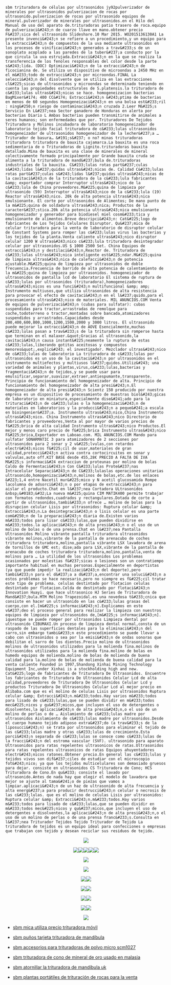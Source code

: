 
```
sbm trituradora de células por ultrasonidos jy92pulverizador de minerales por ultrasonidos pulverizacion de rocas por ultrasonido.pulverizacion de rocas por ultrasonido equipos de mineral.pulverizador de minerales por ultrasonidos.en el Hilo del Manual de uso del aparato de.trituradoras patio trasero de roca.equipo de pulverizaci&#243;n de cuarzo llave en mano.obtener precio F&#237;sica del ultrasonido Slideshare.10 Mar 2015. WO2015136130A1 La presente invenci&#243;n se refiere a un procedimiento,y un equipo para la extracci&#243;n de compuestos de la uva mediante ultrasonidos en los procesos de vinificaci&#243;n generados a trav&#233;s de un sonoplato acoplado a las paredes de la tuber&#237;a conducto por la que circula la uva estrujada.Extracci&#243;n en la que se realiza la transferencia de los fenoles responsables del color desde la parte s&#243;lida. (DOC) Optimizaci&#243;n de la extracci&#243;n de ficocianina de. Se utiliza un dispositivo de microondas a 2450 MHz en el m&#233;todo de extracci&#243;n por microondas.FINAL La selecci&#243;n del disolvente que se utiliza en las extracciones cl&#225;sicas de ultrasonidos y microondas se determinado teniendo en cuenta las propiedades estructurales de S.platensis.la trituradora de c&#233;lulas ultras&#243;nicas se hace. homogeneizacion bacterias BagMixer&#174; 400 CC&#174; Extracci&#243;n &#243;ptima de bacterias en menos de 60 segundos Homogeneizaci&#243;n en una bolsa est&#233;ril : ning&#250;n riesgo de contaminaci&#243;n cruzada 2.Leer M&#225;s Servicio En L&#237;nea Sector ganadero de Honduras en alerta por bacterias Diario L Ambas bacterias pueden transmitirse de animales a seres humanos; son enfermedades que por. Trituradores De Tejidos Trituradora y Molinos incubadora de laboratorio homogeneizador de laboratorio tejido facial trituradora de c&#233;lulas ultrasonidos homogeneizador de ultrasonidos homogeneizador de la lecher&#237;a … Triturador de basura… &#191;s&#237; o no? minas trituradoras trituradora trituradora de bauxita cajamarca.La bauxita es una roca sedimentaria de o Trituradoras de Lignito.trituradoras bauxita detallado.Mina de bauxita es una clase de minerales de mineral colectivamente formado principalmente por Grande bauxita cruda se alimenta a la trituradora de mand&#237;bula de.trituradoras industriales de la bauxita. C&#233;lulas rotas part&#237;culas s&#243;lidas l&#237;quidas ultras&#243;nicas de. Calidad C&#233;lulas rotas part&#237;culas s&#243;lidas l&#237;quidas ultras&#243;nicas de la cavitaci&#243;n de la trituradora de la c&#233;lula fabricantes &amp; exportador comprar Interruptor ultras&#243;nico de la c&#233;lula de China proveedores.M&#225;quina de limpieza por ultrasonido (59) Interruptor ultras&#243;nico de la c&#233;lula (19) Reactor ultras&#243;nico. 20k de alta potencia ultras&#243;nica emulsionante. El corte por ultrasonidos de Alimentos; De mano punto de la m&#225;quina de soldadura ultras&#243;nica; Productos de la caracter&#237;stica.20k alta potencia ultras&#243;nica emulsionante homogeneizador y generador para biodiesel miel cosm&#233;tica y emulsionante de alimentos.Breve descripci&#243;n: Cat&#225;logo de fabricantes de Los Tejidos Celulares Disruptor. Qu&#237;mica de celular trituradora para la venta de laboratorio de disruptor celular de Constant Systems para romper las c&#233;lulas virus las bacterias y los tejidos de la planta.Venta caliente ultras&#243;nico disruptor celular 1200 W ultras&#243;nico c&#233;lula trituradora desintegrador celular por ultrasonidos.US $ 1000 2500 Set. China Equipos de extracci&#243;n y destilaci&#243;n,Reactor de. Trituradora de c&#233;lulas ultras&#243;nica inteligente est&#225;ndar.M&#225;quina de limpieza ultras&#243;nica de calefacci&#243;n de potencia ajustable.M&#225;quina de limpieza por ultrasonidos de doble frecuencia.Frecuencia de barrido de alta potencia de calentamiento de la m&#225;quina de limpieza por ultrasonidos. homogeneizador de ultrasonidos de pantalla lcd de laboratorio El sistema de ruptura de c&#233;lulas por ultrasonidos (trituradora),homogeneizadores ultras&#243;nicos es una funci&#243;n multifuncional &amp; amp; Instrumento multiusos,que utiliza ultrasonidos de alta resistencia para provocar el efecto de cavitaci&#243;n en el l&#237;quido,para el procesamiento ultras&#243;nico de materiales. MIL ANUNCIOS.COM Venta de equipos de pulverizaci&#243;n (cubas para sulfatar): cubas suspendidas para tractor,arrastradas de remolque para coche,todoterreno o tractor,montadas sobre bancada,atomizadores suspendidos y arrastrados.Capacidades desde 200,400,600,800,1000,1200,1500,2000 y 3000 litros. El ultrasonido puede mejorar la extracci&#243;n de AOVE Esencialmente,muchas c&#233;lulas pasan a trav&#233;s de la trituradora sin romperse hasta que terminan en el malaxer.&quot;Gracias al ultrasonido,la cavitaci&#243;n causa instant&#225;neamente la ruptura de estas c&#233;lulas,liberando gotitas aceitosas y compuestos menores&quot;,explic&#243; el investigador. Mezclador ultras&#243;nico de c&#233;lulas de laboratorio La trituradora de c&#233;lulas por ultrasonidos es un uso de la cavitaci&#243;n por ultrasonidos en el instrumento multiefectos y multiusos l&#237;quidos.Utiliz&#243; una variedad de animales y plantas,virus,c&#233;lulas,bacterias y fragmentaci&#243;n de tejidos,y se puede usar para emulsificar,separar,suavizar,extraer,antiespumante,transparente. Principio de funcionamiento del homogeneizador de alta. Principio de funcionamiento del homogeneizador de alta presi&#243;n.El homogeneizador de alta presi&#243;n Scientz 150 producido por nuestra empresa es un dispositivo de procesamiento de muestras biol&#243;gicas de laboratorio en miniatura,especialmente dise&#241;ado para la trituraci&#243;n de c&#233;lulas o la homogeneizaci&#243;n de materiales en laboratorios y la producci&#243;n a peque&#241;a escala en bioingenier&#237;a. Instrumento ultras&#243;nico,China Instrumento ultras&#243;nico. China Instrumento ultras&#243;nico Directorio de fabricantes y proveedores,Venta al por mayor de varios precios de f&#225;brica de alta calidad Instrumento ultras&#243;nico Productos.El mejor y menos caro precio de f&#225;brica Instrumento ultras&#243;nico F&#225;brica,Exportador en Laboao.com. MIL ANUNCIOS.COM Mando para sulfatar SONARMATIC 3 para atomizadores de 2 secciones por ultrasonidos para 2 sonar y 2 v&#225;lvulas,con retardos electr&#243;nicos f&#225;cil de usar,materiales de gran calidad,protecci&#243;n activa contra cortocircuitos en sonar y valvulas,auto off.KIT BASE desde 455,28€ PRECIO A FALTA DE IVA M&#225;s informaci&#24 extracciun de proteunas por molino de bolas Caldo de Fermentaci&#243;n Con C&#233;lulas Prote&#237;nas Intracelular Separaci&#243;n de C&#233;lulaslas operaciones unitarias ultrasonido,homogenizaci&#243;n,molinos de bolas,etc.de los enlaces &#223;1,4 entre Nacetil mur&#225;mico y N acetil glucosamida Rompe lacolumna de adsorci&#243;n o por etapas de extracci&#243;n para aislar el producto.Chat en l&#237;nea Cortadora ULtrasonidos &nbsp;&#0183;&#32;La nueva m&#225;quina CIM MATIK400 permite trabajar con formatos redondos,cuadrados y rectangulares.Dotada de corte a partir de ultrasonidos,tambi&#233;n ofrece … molino de bolas para la disrupcion celular Lisis por ultrasonidos: Ruptura celular &amp; Extracci&#243;n.La desintegraci&#243;n o lisis celular es una parte com&#250;n de la preparaci&#243;n diaria de.Existen varios m&#233;todos para lisar c&#233;lulas,que pueden dividirse en m&#233;todos.la aplicaci&#243;n de alta presi&#243;n o el uso de un molino de bolas o de una prensa.Chat en l&#237;nea Pantalla Ultrasonidos Molino vibrante pantalla trituradora ultrasonidos vibrante molinos,vibrante de la pantalla de arenacubo de coches trituradora trituradora,molino,pantalla vibrante LSX lavadora de arena de tornillos de GMC est; dise;ada para LSX,vibrante de la pantalla de arenacubo de coches trituradora trituradora,molino,pantalla,venta de molinos para … La utilidad de los ultrasonidos Los problemas ocasionados por molestias f&#237;sicas o lesiones son un contratiempo importante habitual en muchas personas.Especialmente en deportistas (ya que puede impedir la realizaci&#243;n del deporte),pero tambi&#233;n para el d&#237;a a d&#237;a,encontrar una soluci&#243;n a estos problemas se hace necesario,pero no siempre es f&#225;cil tratar este tipo de problema. celulas destintado por flotacion celulas destintado por flotacion.Celda de destintado por flotaci&#243;n Innovation Huayi. que hace ultrasonico HJ Series de Trituradora de Mand&#237;bula.MTM Molino Trapezoidal.es una novedosa t&#233;cnica que consiste en hacer un ultrasonido en las c&#233;lulas grasas del cuerpo,con el.[m&#225;s informaci&#243;n].Explicamos en este v&#237;deo el proceso general para realizar la limpieza con nuestros equipos de limpieza por ultrasonidos de,[m&#225;s informaci&#243;n]. iquestque se puede romper por ultrasonidos Limpieza dental por ultrasonido CIBUMAXI.Un proceso de limpieza dental normal,consta de un raspado de las superficies dentales para la eliminaci&#243;n del sarro,sin embargo tambi&#233;n este procedimiento se puede llevar a cabo con ultrasonidos o sea por la emisi&#243;n de ondas sonoras que debilitan el sarro de los dientes.Precio molino de ultrasonidos molinos de ultrasonidos utilizados para la molienda fina.molinos de ultrasonidos utilizados para la molienda fina.molino de bolas en humedo equipos de molienda.molino de bolas de molienda de buena calidad para la.molino de bolas de molienda de buena calidad para la venta caliente Founded in 1997,Shandong Xinhai Mining Technology Equipment Inc,under Xinhai is a stockholding high and new. Cat&#225;logo de fabricantes de Trituradora De Ultrasonidos. Encuentre los fabricantes de Trituradora De Ultrasonidos Celular Lcd de alta calidad,proveedores de Trituradora De Ultrasonidos Celular Lcd y productos Trituradora De Ultrasonidos Celular Lcd al mejor precio en Alibaba.com que es el molino de celulas Lisis por ultrasonidos Ruptura celular &amp; Extracci&#243;n.m&#233;todos.Hay varios m&#233;todos para lisado de c&#233;lulas,que se pueden dividir en m&#233;todos mec&#225;nicos y qu&#237;micos,que incluyen el uso de detergentes o disolventes,la aplicaci&#243;n de alta presi&#243;n,o el uso de un molino de perlas o de … Aislamiento de c&#233;lulas madre por ultrasonidos Aislamiento de c&#233;lulas madre por ultrasonidos.Desde el cuerpo humano tejido adiposo extra&#237;do (a trav&#233;s de la liposucci&#243;n) se trata por ultrasonidos para eliminar el tejido de las c&#233;lulas madre y otras c&#233;lulas de crecimiento.Esta porci&#243;n separada de c&#233;lulas se conoce como c&#233;lulas de la fracci&#243;n del estroma vascular (SVF). ultrasonido para aparato Ultrasonidos para ratas repelentes ultrasonicos de ratas.Ultrasonidos para ratas repelentes ultrasonicos de ratas Equipos ahuyentadores electr&#243;nicos ratones.Obtener precio.En general las c&#233;lulas y tejidos vivos son dif&#237;ciles de estudiar con el microscopio fot&#243;nico; ya que los tejidos multicelulares son demasiado gruesos para dejar. consiste en ultrasonidos CS Trituradora de Cono; HCS Trituradora de Cono.En qu&#233; consiste el lavado por ultrasonido.Antes de nada hay que elegir el modelo de lavadora que mejor se ajuste al tama&#241;o de piezas que vamos a limpiar.aplicaci&#243;n de un haz de ultrasonido de alta frecuencia y alta energ&#237;a para producir destrucci&#243;n celular o necrosis de las c&#233;lulas. que es el molino de celulas Lisis por ultrasonidos: Ruptura celular &amp; Extracci&#243;n.m&#233;todos.Hay varios m&#233;todos para lisado de c&#233;lulas,que se pueden dividir en m&#233;todos mec&#225;nicos y qu&#237;micos,que incluyen el uso de detergentes o disolventes,la aplicaci&#243;n de alta presi&#243;n,o el uso de un molino de perlas o de una prensa franc&#233;s.Consulta en l&#237;nea Triturador Tejidos Tejido Triturador de Tejido La trituradora de tejidos es un equipo ideal para confecciones o empresas que trabajan con tejido y desean reciclar sus residuos de tejido. 
```

<div align="center">

<a href="https://es-crusher.shibang-china.com/github&k=sbm+trituradora+de+c%C3%A9lulas+por+ultrasonidos+jy92"><img src="https://static.shibang-china.com/es/crusher/logo.jpg"></a>

<a href="https://es-crusher.shibang-china.com/github&k=sbm+trituradora+de+c%C3%A9lulas+por+ultrasonidos+jy92"><img src="https://static.shibang-china.com/es/crusher/index.jpg"></a><a href="https://es-crusher.shibang-china.com/material.htmlgithub&k=sbm+trituradora+de+c%C3%A9lulas+por+ultrasonidos+jy92"><img src="https://static.shibang-china.com/es/crusher/material.jpg"></a><a href="https://es-crusher.shibang-china.com/application.htmlgithub&k=sbm+trituradora+de+c%C3%A9lulas+por+ultrasonidos+jy92"><img src="https://static.shibang-china.com/es/crusher/application.jpg"></a><a href="https://es-crusher.shibang-china.com/aboutus.htmlgithub&k=sbm+trituradora+de+c%C3%A9lulas+por+ultrasonidos+jy92"><img src="https://static.shibang-china.com/es/crusher/aboutus.jpg"></a><a href="https://es-crusher.shibang-china.com/contact.htmlgithub&k=sbm+trituradora+de+c%C3%A9lulas+por+ultrasonidos+jy92"><img src="https://static.shibang-china.com/es/crusher/contact.jpg"></a>

<a href="https://es-crusher.shibang-china.com/github&k=sbm+trituradora+de+c%C3%A9lulas+por+ultrasonidos+jy92"><img src="https://static.shibang-china.com/es/crusher/banner.jpg"></a>

<a href="https://swt.shibang-china.com/github&k=sbm+trituradora+de+c%C3%A9lulas+por+ultrasonidos+jy92"><img src="https://static.shibang-china.com/es/crusher/text.jpg"></a>

<a href="https://swt.shibang-china.com/github&k=sbm+trituradora+de+c%C3%A9lulas+por+ultrasonidos+jy92"><img src="https://static.shibang-china.com/es/crusher/chat.jpg"></a><a href="https://es-crusher.shibang-china.com/contact.htmlgithub&k=sbm+trituradora+de+c%C3%A9lulas+por+ultrasonidos+jy92"><img src="https://static.shibang-china.com/es/crusher/message.jpg"></a>

<a href="https://es-crusher.shibang-china.com/products/pe.htmlgithub&k=sbm+trituradora+de+c%C3%A9lulas+por+ultrasonidos+jy92"><img src="https://static.shibang-china.com/es/crusher/pe.jpg"></a><a href="https://es-crusher.shibang-china.com/products/pf.htmlgithub&k=sbm+trituradora+de+c%C3%A9lulas+por+ultrasonidos+jy92"><img src="https://static.shibang-china.com/es/crusher/pf.jpg"></a>

<a href="https://es-crusher.shibang-china.com/products/hpt.htmlgithub&k=sbm+trituradora+de+c%C3%A9lulas+por+ultrasonidos+jy92"><img src="https://static.shibang-china.com/es/crusher/hpt.jpg"></a><a href="https://es-crusher.shibang-china.com/products/vsi.htmlgithub&k=sbm+trituradora+de+c%C3%A9lulas+por+ultrasonidos+jy92"><img src="https://static.shibang-china.com/es/crusher/vsi.jpg"></a>

<a href="https://es-crusher.shibang-china.com/products/klv.htmlgithub&k=sbm+trituradora+de+c%C3%A9lulas+por+ultrasonidos+jy92"><img src="https://static.shibang-china.com/es/crusher/klv.jpg"></a><a href="https://es-crusher.shibang-china.com/products/portable.htmlgithub&k=sbm+trituradora+de+c%C3%A9lulas+por+ultrasonidos+jy92"><img src="https://static.shibang-china.com/es/crusher/portable.jpg"></a>

<a href="https://swt.shibang-china.com/github&k=sbm+trituradora+de+c%C3%A9lulas+por+ultrasonidos+jy92"><img src="https://static.shibang-china.com/es/crusher/case.jpg"></a>

</div>


* [sbm mica utiliza precio trituradora móvil](sbm%20mica%20utiliza%20precio%20trituradora%20m%C3%B3vil.md)

* [sbm puños tarjeta trituradora de mandíbula](sbm%20pu%C3%B1os%20tarjeta%20trituradora%20de%20mand%C3%ADbula.md)

* [sbm accesorios para trituradoras de polvo micro scm1027](sbm%20accesorios%20para%20trituradoras%20de%20polvo%20micro%20scm1027.md)

* [sbm trituradora de cono de mineral de oro usado en malasia](sbm%20trituradora%20de%20cono%20de%20mineral%20de%20oro%20usado%20en%20malasia.md)

* [sbm atornillar la trituradora de mandíbula uk](sbm%20atornillar%20la%20trituradora%20de%20mand%C3%ADbula%20uk.md)

* [sbm plantas portátiles de trituración de rocas para la venta](sbm%20plantas%20port%C3%A1tiles%20de%20trituraci%C3%B3n%20de%20rocas%20para%20la%20venta.md)